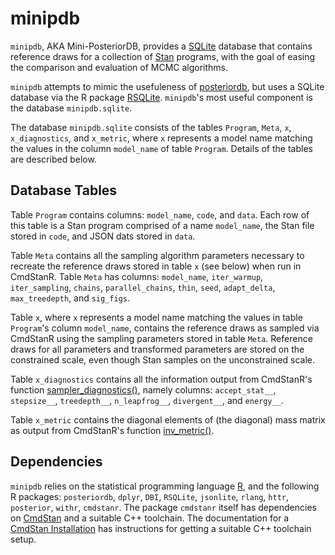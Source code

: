 # minipdb

`minipdb`, AKA Mini-PosteriorDB, provides a
[SQLite](https://www.sqlite.org/index.html) database that contains reference
draws for a collection of [Stan](https://mc-stan.org/) programs, with the goal
of easing the comparison and evaluation of MCMC algorithms.

`minipdb` attempts to mimic the usefuleness of
[posteriordb](https://github.com/stan-dev/posteriordb), but uses a SQLite
database via the R package
[RSQLite](https://cran.r-project.org/web/packages/RSQLite/).  `minipdb`'s most
useful component is the database `minipdb.sqlite`.

The database `minipdb.sqlite` consists of the tables `Program`, `Meta`, `x`,
`x_diagnostics`, and `x_metric`, where `x` represents a model name matching the
values in the column `model_name` of table `Program`.  Details of the tables
are described below.

## Database Tables

Table `Program` contains columns: `model_name`, `code`, and `data`.  Each row of
this table is a Stan program comprised of a name `model_name`, the Stan
file stored in `code`, and JSON dats stored in `data`.

Table `Meta` contains all the sampling algorithm parameters necessary to
recreate the reference draws stored in table `x` (see below) when run in
CmdStanR.  Table `Meta` has columns: `model_name`, `iter_warmup`,
`iter_sampling`, `chains`, `parallel_chains`, `thin`, `seed`, `adapt_delta`,
`max_treedepth`, and `sig_figs`.

Table `x`, where `x` represents a model name matching the values in table
`Program`'s column `model_name`, contains the reference draws as sampled via
CmdStanR using the sampling parameters stored in table `Meta`.  Reference draws
for all parameters and transformed parameters are stored on the constrained
scale, even though Stan samples on the unconstrained scale.

Table `x_diagnostics` contains all the information output from CmdStanR's
function
[sampler_diagnostics()](https://mc-stan.org/cmdstanr/reference/fit-method-sampler_diagnostics.html),
namely columns: `accept_stat__`, `stepsize__`, `treedepth__`, `n_leapfrog__`,
`divergent__`, and `energy__`.

Table `x_metric` contains the diagonal elements of (the diagonal) mass matrix as
output from CmdStanR's function
[inv_metric()](https://mc-stan.org/cmdstanr/reference/fit-method-inv_metric.html).


## Dependencies

`minipdb` relies on the statistical programming language
[R](https://www.r-project.org/), and the following R packages: `posteriordb`,
`dplyr`, `DBI`, `RSQLite`, `jsonlite`, `rlang`, `httr`, `posterior`, `withr`,
`cmdstanr`.  The package `cmdstanr` itself has dependencies on
[CmdStan](https://mc-stan.org/docs/cmdstan-guide/index.html) and a suitable C++
toolchain.  The documentation for a [CmdStan
Installation](https://mc-stan.org/docs/cmdstan-guide/cmdstan-installation.html)
has instructions for getting a suitable C++ toolchain setup.
